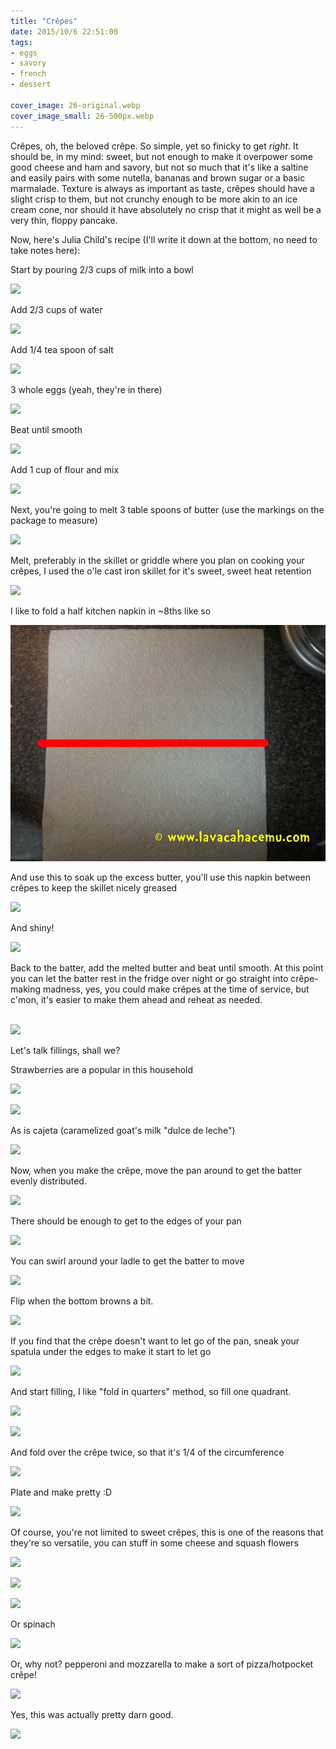 ```yaml
---
title: "Crêpes"
date: 2015/10/6 22:51:00
tags: 
- eggs
- savory
- french
- dessert

cover_image: 26-original.webp
cover_image_small: 26-500px.webp
---
```

Crêpes, oh, the beloved crêpe. So simple, yet so finicky to get _right_. It should be, in my mind: sweet, but not enough to make it overpower some good cheese and ham and savory, but not so much that it's like a saltine and easily pairs with some nutella, bananas and brown sugar or a basic marmalade. Texture is always as important as taste, crêpes should have a slight crisp to them, but not crunchy enough to be more akin to an ice cream cone, nor should it have absolutely no crisp that it might as well be a very thin, floppy pancake.

  

Now, here's Julia Child's recipe (I'll write it down at the bottom, no need to take notes here):

  

Start by pouring 2/3 cups of milk into a bowl

  

![](01-800px.webp)

  

Add 2/3 cups of water

  

[![](02-800px.webp)](02-800px.webp)

  
Add 1/4 tea spoon of salt  
  

[![](03-800px.webp)](03-800px.webp)

  
3 whole eggs (yeah, they're in there)  
  

[![](04-800px.webp)](04-800px.webp)

  
Beat until smooth  
  

[![](05.gif)](05.gif)

  
Add 1 cup of flour and mix  
  

[![](06-800px.webp)](06-800px.webp)

  
Next, you're going to melt 3 table spoons of butter (use the markings on the package to measure)  
  

[![](07-800px.webp)](07-800px.webp)

  
Melt, preferably in the skillet or griddle where you plan on cooking your crêpes, I used the o'le cast iron skillet for it's sweet, sweet heat retention  
  

[![](08-800px.webp)](08-800px.webp)

  
I like to fold a half kitchen napkin in ~8ths like so  
  

[![](09.gif)](09.gif)

  
And use this to soak up the excess butter, you'll use this napkin between crêpes to keep the skillet nicely greased  
  

[![](10-800px.webp)](10-800px.webp)

  
And shiny!  
  

[![](11-800px.webp)](11-800px.webp)

  
Back to the batter, add the melted butter and beat until smooth. At this point you can let the batter rest in the fridge over night or go straight into crêpe-making madness, yes, you could make crêpes at the time of service, but c'mon, it's easier to make them ahead and reheat as needed.  

[  
![](20150429_205923.gif)](20150429_205923.gif)

  

Let's talk fillings, shall we?

  

Strawberries are a popular in this household  

[![](13-800px.webp)](13-800px.webp)

  

[![](14-800px.webp)](14-800px.webp)

  

As is cajeta (caramelized goat's milk "dulce de leche")

[![](12-800px.webp)](12-800px.webp)

  
Now, when you make the crêpe, move the pan around to get the batter evenly distributed.  

  

[![](15.gif)](15.gif)

  
There should be enough to get to the edges of your pan  

[![](16-800px.webp)](16-800px.webp)

  
You can swirl around your ladle to get the batter to move  

[![](16a-800px.webp)](16a-800px.webp)

  
Flip when the bottom browns a bit.  

[![](18-800px.webp)](18-800px.webp)

  

If you find that the crêpe doesn't want to let go of the pan, sneak your spatula under the edges to make it start to let go

[![](17.gif)](17.gif)

  
And start filling, I like "fold in quarters" method, so fill one quadrant.  

[![](19-800px.webp)](19-800px.webp)

  

[![](20-800px.webp)](20-800px.webp)

  
And fold over the crêpe twice, so that it's 1/4 of the circumference  

[![](21-800px.webp)](21-800px.webp)

Plate and make pretty :D  

[![](22-800px.webp)](22-800px.webp)

  

Of course, you're not limited to sweet crêpes, this is one of the reasons that they're so versatile, you can stuff in some cheese and squash flowers  

[![](23-800px.webp)](23-800px.webp)

  

[![](24-800px.webp)](24-800px.webp)

  

[![](25-800px.webp)](25-800px.webp)

  
  
Or spinach  

[![](26-800px.webp)](26-800px.webp)

  
Or, why not? pepperoni and mozzarella to make a sort of pizza/hotpocket crêpe!  

[![](27-800px.webp)](27-800px.webp)

  
Yes, this was actually pretty darn good.  

[![](28-800px.webp)](28-800px.webp)
